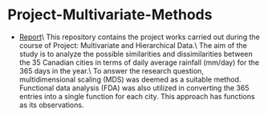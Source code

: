 # Project-Multivariate-Methods
- [Report](https://github.com/aaryankaushik/Project-Multivariate-Methods/blob/e1d4043b85e2b4cbf9a2ed538002377793b79459/Multivariate_Report_Final_Group2.pdf)\\
This repository contains the project works carried out during the course of Project: Multivariate and Hierarchical Data.\\
The aim of the study is to analyze the possible similarities and dissimilarities between the 35 Canadian cities in terms of daily average rainfall (mm/day) for the 365 days in the year.\\
To answer the research question, multidimensional scaling (MDS) was deemed as a suitable method. Functional data analysis (FDA) was also utilized in converting the 365 entries into a single function for each city. This approach has functions as its observations.
